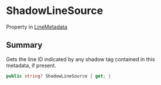 # ShadowLineSource

Property in [LineMetadata](yarn.unity.unitylocalization.linemetadata.md)

## Summary

Gets the line ID indicated by any shadow tag contained in this\
metadata, if present.

```csharp
public string? ShadowLineSource { get; }
```
